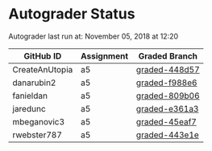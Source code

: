 # Autograder Status
Autograder last run at: November 05, 2018 at 12:20

| GitHub ID | Assignment | Graded Branch |
|-----------|------------|---------------|
| CreateAnUtopia | a5 | [graded-448d57](https://github.com/Fall2018COMP401-001/a5-CreateAnUtopia/tree/graded-448d57) | 
| danarubin2 | a5 | [graded-f988e6](https://github.com/Fall2018COMP401-001/a5-danarubin2/tree/graded-f988e6) | 
| fanieldan | a5 | [graded-809b06](https://github.com/Fall2018COMP401-001/a5-fanieldan/tree/graded-809b06) | 
| jaredunc | a5 | [graded-e361a3](https://github.com/Fall2018COMP401-001/a5-jaredunc/tree/graded-e361a3) | 
| mbeganovic3 | a5 | [graded-45eaf7](https://github.com/Fall2018COMP401-001/a5-mbeganovic3/tree/graded-45eaf7) | 
| rwebster787 | a5 | [graded-443e1e](https://github.com/Fall2018COMP401-001/a5-rwebster787/tree/graded-443e1e) | 
